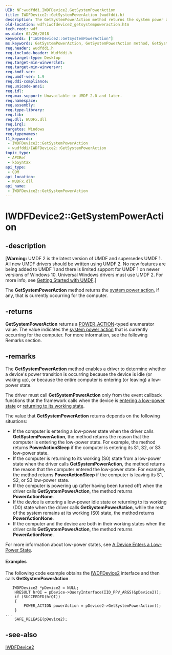 ```yaml
---
UID: NF:wudfddi.IWDFDevice2.GetSystemPowerAction
title: IWDFDevice2::GetSystemPowerAction (wudfddi.h)
description: The GetSystemPowerAction method returns the system power action, if any, that is currently occurring for the computer.
old-location: wdf\iwdfdevice2_getsystempoweraction.htm
tech.root: wdf
ms.date: 02/26/2018
keywords: ["IWDFDevice2::GetSystemPowerAction"]
ms.keywords: GetSystemPowerAction, GetSystemPowerAction method, GetSystemPowerAction method,IWDFDevice2 interface, IWDFDevice2 interface,GetSystemPowerAction method, IWDFDevice2.GetSystemPowerAction, IWDFDevice2::GetSystemPowerAction, UMDFDeviceObjectRef_a0135e99-c33a-4480-afb3-189d6a89b5d2.xml, umdf.iwdfdevice2_getsystempoweraction, wdf.iwdfdevice2_getsystempoweraction, wudfddi/IWDFDevice2::GetSystemPowerAction
req.header: wudfddi.h
req.include-header: Wudfddi.h
req.target-type: Desktop
req.target-min-winverclnt: 
req.target-min-winversvr: 
req.kmdf-ver: 
req.umdf-ver: 1.9
req.ddi-compliance: 
req.unicode-ansi: 
req.idl: 
req.max-support: Unavailable in UMDF 2.0 and later.
req.namespace: 
req.assembly: 
req.type-library: 
req.lib: 
req.dll: WUDFx.dll
req.irql: 
targetos: Windows
req.typenames: 
f1_keywords:
 - IWDFDevice2::GetSystemPowerAction
 - wudfddi/IWDFDevice2::GetSystemPowerAction
topic_type:
 - APIRef
 - kbSyntax
api_type:
 - COM
api_location:
 - WUDFx.dll
api_name:
 - IWDFDevice2::GetSystemPowerAction
---
```


# IWDFDevice2::GetSystemPowerAction


## -description

<p class="CCE_Message">[<b>Warning:</b> UMDF 2 is the latest version of UMDF and supersedes UMDF 1.  All new UMDF drivers should be written using UMDF 2.  No new features are being added to UMDF 1 and there is limited support for UMDF 1 on newer versions of Windows 10.  Universal Windows drivers must use UMDF 2.  For more info, see <a href="/windows-hardware/drivers/wdf/getting-started-with-umdf-version-2">Getting Started with UMDF</a>.]

The <b>GetSystemPowerAction</b> method returns the <a href="/windows-hardware/drivers/kernel/system-power-actions">system power action</a>, if any, that is currently occurring for the computer.

## -returns

<b>GetSystemPowerAction</b> returns a <a href="/windows-hardware/drivers/ddi/wdm/ne-wdm-power_action">POWER_ACTION</a>-typed enumerator value. The value indicates the <a href="/windows-hardware/drivers/kernel/system-power-actions">system power action</a> that is currently occurring for the computer. For more information, see the following Remarks section.

## -remarks

The <b>GetSystemPowerAction</b> method enables a driver to determine whether a device's power transition is occurring because the device is idle (or waking up), or because the entire computer is entering (or leaving) a low-power state. 

The driver must call <b>GetSystemPowerAction</b> only from the event callback functions that the framework calls when the device is <a href="/windows-hardware/drivers/wdf/a-device-enters-a-low-power-state">entering a low-power state</a> or <a href="/windows-hardware/drivers/wdf/a-device-returns-to-its-working-state">returning to its working state</a>. 

The value that <b>GetSystemPowerAction</b> returns depends on the following situations:

<ul>
<li>
If the computer is entering a low-power state when the driver calls <b>GetSystemPowerAction</b>, the method returns the reason that the computer is entering the low-power state. For example, the method returns <b>PowerActionSleep</b> if the computer is entering its S1, S2, or S3 low-power state.

</li>
<li>
If the computer is returning to its working (S0) state from a low-power state when the driver calls <b>GetSystemPowerAction</b>, the method returns the reason that the computer entered the low-power state. For example, the method returns <b>PowerActionSleep</b> if the computer is leaving its S1, S2, or S3 low-power state.

</li>
<li>
If the computer is powering up (after having been turned off) when the driver calls <b>GetSystemPowerAction</b>, the method returns <b>PowerActionNone</b>.

</li>
<li>
If the device is entering a low-power idle state or returning to its working (D0) state when the driver calls <b>GetSystemPowerAction</b>, while the rest of the system remains at its working (S0) state, the method returns <b>PowerActionNone</b>.

</li>
<li>
If the computer and the device are both in their working states when the driver calls <b>GetSystemPowerAction</b>, the method returns <b>PowerActionNone</b>.

</li>
</ul>
For more information about low-power states, see <a href="/windows-hardware/drivers/wdf/a-device-enters-a-low-power-state">A Device Enters a Low-Power State</a>.


#### Examples

The following code example obtains the <a href="/windows-hardware/drivers/ddi/wudfddi/nn-wudfddi-iwdfdevice2">IWDFDevice2</a> interface and then calls <b>GetSystemPowerAction</b>.


```
   IWDFDevice2 *pDevice2 = NULL;
    HRESULT hrQI = pDevice->QueryInterface(IID_PPV_ARGS(&pDevice2));
    if (SUCCEEDED(hrQI))
    {
        POWER_ACTION powerAction = pDevice2->GetSystemPowerAction();
    }
...
    SAFE_RELEASE(pDevice2);
```

## -see-also

<a href="/windows-hardware/drivers/ddi/wudfddi/nn-wudfddi-iwdfdevice2">IWDFDevice2</a>

